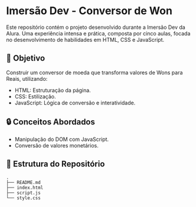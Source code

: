 # Imersão Dev - Conversor de Won

Este repositório contém o projeto desenvolvido durante a Imersão Dev da Alura. Uma experiência intensa e prática, composta por cinco aulas, focada no desenvolvimento de habilidades em HTML, CSS e JavaScript.

## 🚀 Objetivo
Construir um conversor de moeda que transforma valores de Wons para Reais, utilizando:
- HTML: Estruturação da página.
- CSS: Estilização.
- JavaScript: Lógica de conversão e interatividade.

## 🔒 Conceitos Abordados
- Manipulação do DOM com JavaScript.
- Conversão de valores monetários.

## 📂 Estrutura do Repositório

```plaintext
.
├── README.md
├── index.html
├── script.js
└── style.css
